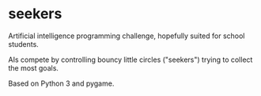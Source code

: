# seekers

Artificial intelligence programming challenge, hopefully suited for school students.

AIs compete by controlling bouncy little circles ("seekers") trying to collect the most goals.

Based on Python 3 and pygame.
